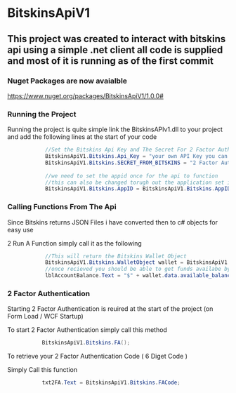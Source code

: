 # BitskinsApiV1

## This project was created to interact with bitskins api using a simple .net client all code is supplied and most of it is running as of the first commit 

### Nuget Packages are now avaialble 
https://www.nuget.org/packages/BitskinsApiV1/1.0.0#


### Running the Project 

Running the project is quite simple link the BitskinsAPIv1.dll to your project and add the following lines at the start of your code 
```C#
            //Set the Bitskins Api Key and The Secret For 2 Factor Authentication
            BitskinsApiV1.Bitskins.Api_Key = "your own API Key you can get this at Bitskins.com";
            BitskinsApiV1.Bitskins.SECRET_FROM_BITSKINS = "2 Factor Authentication Secret From Bitskins.com";
            
            //we need to set the appid once for the api to function
            //this can also be changed torugh out the application set it once as its a global var
            BitskinsApiV1.Bitskins.AppID = BitskinsApiV1.Bitskins.AppID_Enum.CSGO;
 ```
 

### Calling Functions From The Api
Since Bitskins returns JSON Files i have converted then to c# objects for easy use 

2 Run A Function simply call it as the following 

``` c#
            //This will return the Bitskins Wallet Object
            BitskinsApiV1.Bitskins.WalletObject wallet = BitskinsApiV1.Bitskins.Get_Account_Balance();
            //once recieved you should be able to get funds availabe by calling the objects value
            lblAccountBalance.Text = "$" + wallet.data.available_balance;
 ```
 
 
 ### 2 Factor Authentication 
 
 Starting 2 Factor Authentication is reuired at the start of the project (on Form Load / WCF Startup)
 
 To start 2 Factor Authentication simply call this method 
 
 ```C#
            BitskinsApiV1.Bitskins.FA();
 ```
 
 To retrieve your 2 Factor Authentication Code ( 6 Diget Code )
 
 Simply Call this function 
 
 ```C#
            txt2FA.Text = BitskinsApiV1.Bitskins.FACode;
 ```
 
